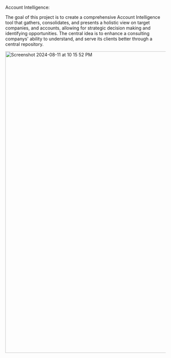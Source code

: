 Account Intelligence: 

The goal of this project is to create a comprehensive Account Intelligence tool that gathers, consolidates, and presents a holistic view on target companies, and accounts, allowing for strategic decision making and identifying opportunities. The central idea is to enhance a consulting companys' ability to understand, and serve its clients better through a central repository. 


<img width="949" alt="Screenshot 2024-08-11 at 10 15 52 PM" src="https://github.com/user-attachments/assets/4662b150-8005-4c20-9f8e-92c5ce882c7c">
